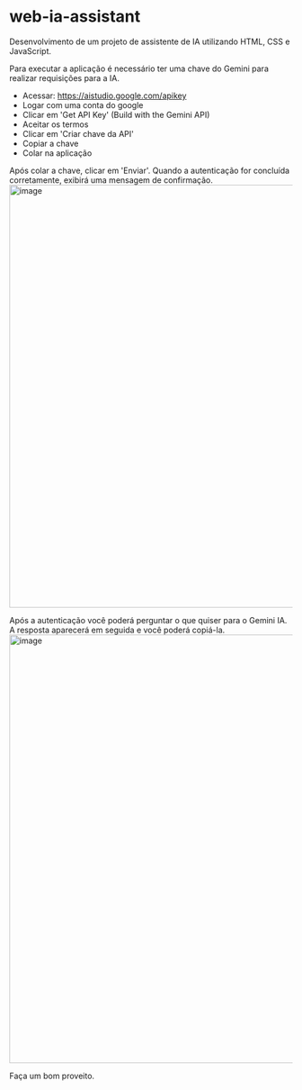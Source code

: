 # web-ia-assistant
Desenvolvimento de um projeto de assistente de IA utilizando HTML, CSS e JavaScript.

Para executar a aplicação é necessário ter uma chave do Gemini para realizar requisições para a IA.

- Acessar: https://aistudio.google.com/apikey
- Logar com uma conta do google
- Clicar em 'Get API Key' (Build with the Gemini API)
- Aceitar os termos
- Clicar em 'Criar chave da API'
- Copiar a chave
- Colar na aplicação

Após colar a chave, clicar em 'Enviar'.
Quando a autenticação for concluída corretamente, exibirá uma mensagem de confirmação.
<img width="890" height="751" alt="image" src="https://github.com/user-attachments/assets/66d1e789-420f-4835-8433-14d24ca410c2" />


Após a autenticação você poderá perguntar o que quiser para o Gemini IA. A resposta aparecerá em seguida e você poderá copiá-la.
<img width="874" height="761" alt="image" src="https://github.com/user-attachments/assets/ee7485e8-aa59-42a6-b0ab-2827053ad1a1" />


Faça um bom proveito.

